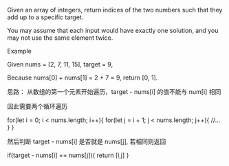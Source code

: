 Given an array of integers, return indices of the two numbers such that they add up to a specific target.

You may assume that each input would have exactly one solution, and you may not use the same element twice.


Example

Given nums = [2, 7, 11, 15], target = 9,

Because nums[0] + nums[1] = 2 + 7 = 9,
return [0, 1].


思路：
从数组的第一个元素开始遍历，target - nums[i] 的值不能与 num[i] 相同

因此需要两个循环遍历


for(let i = 0; i < nums.length; i++){
   	for(let j = i + 1; j < nums.length; j++){
		//...
   }
}

然后判断 target - nums[i] 是否就是 nums[j], 若相同则返回

if(target - nums[i] == nums[j]){
	return [i,j]
}